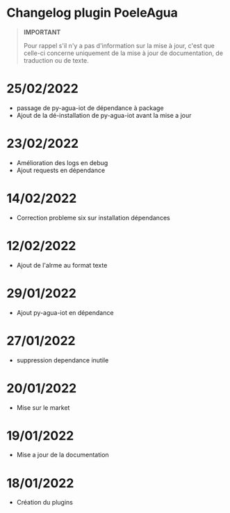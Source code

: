 
# Changelog plugin PoeleAgua

>**IMPORTANT**
>
>Pour rappel s'il n'y a pas d'information sur la mise à jour, c'est que celle-ci concerne uniquement de la mise à jour de documentation, de traduction ou de texte.

# 25/02/2022

- passage de py-agua-iot de dépendance à package
- Ajout de la dé-installation de py-agua-iot avant la mise a jour

# 23/02/2022

- Amélioration des logs en debug
- Ajout requests en dépendance
 
# 14/02/2022

- Correction probleme six sur installation dépendances

# 12/02/2022

- Ajout de l'alrme au format texte

# 29/01/2022

- Ajout py-agua-iot en dépendance

# 27/01/2022

- suppression dependance inutile

# 20/01/2022

- Mise sur le market

# 19/01/2022

- Mise a jour de la documentation

# 18/01/2022

- Création du plugins
